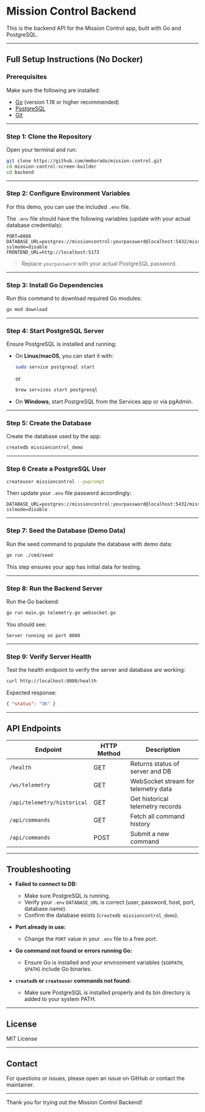 # Mission Control Backend

This is the backend API for the Mission Control app, built with Go and PostgreSQL.

---

## Full Setup Instructions (No Docker)

### Prerequisites

Make sure the following are installed:

- [Go](https://go.dev/dl/) (version 1.18 or higher recommended)
- [PostgreSQL](https://www.postgresql.org/download/)
- [Git](https://git-scm.com/)

---

### Step 1: Clone the Repository

Open your terminal and run:

```bash
git clone https://github.com/mmborado/mission-control.git
cd mission-control-screen-builder
cd backend
```

---

### Step 2: Configure Environment Variables

For this demo, you can use the included `.env` file.

The `.env` file should have the following variables (update with your actual database credentials):

```env
PORT=8080
DATABASE_URL=postgres://missioncontrol:yourpassword@localhost:5432/missioncontrol_demo?sslmode=disable
FRONTEND_URL=http://localhost:5173
```

> Replace `yourpassword` with your actual PostgreSQL password.

---

### Step 3: Install Go Dependencies

Run this command to download required Go modules:

```bash
go mod download
```

---

### Step 4: Start PostgreSQL Server

Ensure PostgreSQL is installed and running:

- On **Linux/macOS**, you can start it with:

  ```bash
  sudo service postgresql start
  ```

  or

  ```bash
  brew services start postgresql
  ```

- On **Windows**, start PostgreSQL from the Services app or via pgAdmin.

---

### Step 5: Create the Database

Create the database used by the app:

```bash
createdb missioncontrol_demo
```

---

### Step 6 Create a PostgreSQL User

```bash
createuser missioncontrol --pwprompt
```

Then update your `.env` file password accordingly:

```env
DATABASE_URL=postgres://missioncontrol:yourpassword@localhost:5432/missioncontrol_demo?sslmode=disable
```

---

### Step 7: Seed the Database (Demo Data)

Run the seed command to populate the database with demo data:

```bash
go run ./cmd/seed
```

This step ensures your app has initial data for testing.

---

### Step 8: Run the Backend Server

Run the Go backend:

```bash
go run main.go telemetry.go websocket.go
```

You should see:

```
Server running on port 8080
```

---

### Step 9: Verify Server Health

Test the health endpoint to verify the server and database are working:

```bash
curl http://localhost:8080/health
```

Expected response:

```json
{ "status": "OK" }
```

---

## API Endpoints

| Endpoint                    | HTTP Method | Description                         |
| --------------------------- | ----------- | ----------------------------------- |
| `/health`                   | GET         | Returns status of server and DB     |
| `/ws/telemetry`             | GET         | WebSocket stream for telemetry data |
| `/api/telemetry/historical` | GET         | Get historical telemetry records    |
| `/api/commands`             | GET         | Fetch all command history           |
| `/api/commands`             | POST        | Submit a new command                |

---

## Troubleshooting

- **Failed to connect to DB:**

  - Make sure PostgreSQL is running.
  - Verify your `.env` `DATABASE_URL` is correct (user, password, host, port, database name).
  - Confirm the database exists (`createdb missioncontrol_demo`).

- **Port already in use:**

  - Change the `PORT` value in your `.env` file to a free port.

- **Go command not found or errors running Go:**

  - Ensure Go is installed and your environment variables (`$GOPATH`, `$PATH`) include Go binaries.

- **`createdb` or `createuser` commands not found:**
  - Make sure PostgreSQL is installed properly and its bin directory is added to your system PATH.

---

## License

MIT License

---

## Contact

For questions or issues, please open an issue on GitHub or contact the maintainer.

---

Thank you for trying out the Mission Control Backend!
